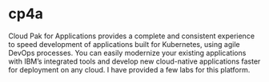 # cp4a
Cloud Pak for Applications provides a complete and consistent experience to speed development of applications built for Kubernetes, using agile DevOps processes. You can easily modernize your existing applications with IBM’s integrated tools and develop new cloud-native applications faster for deployment on any cloud. I have provided a few labs for this platform.
